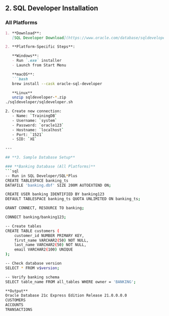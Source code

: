 ## **2. SQL Developer Installation**

### **All Platforms**
```markdown
1. **Download**:  
   [SQL Developer Download](https://www.oracle.com/database/sqldeveloper/)

2. **Platform-Specific Steps**:  

   **Windows**:  
   - Run `.exe` installer  
   - Launch from Start Menu  

   **macOS**:  
   ```bash
   brew install --cask oracle-sql-developer

   **Linux**
   unzip sqldeveloper-*.zip
./sqldeveloper/sqldeveloper.sh

2. Create new connection:
   - Name: `TrainingDB`
   - Username: `system`
   - Password: `oracle123`
   - Hostname: `localhost`
   - Port: `1521`
   - SID: `XE`

---

## **3. Sample Database Setup**

### **Banking Database (All Platforms)**
```sql
-- Run in SQL Developer/SQL*Plus
CREATE TABLESPACE banking_ts 
DATAFILE 'banking.dbf' SIZE 200M AUTOEXTEND ON;

CREATE USER banking IDENTIFIED BY banking123 
DEFAULT TABLESPACE banking_ts QUOTA UNLIMITED ON banking_ts;

GRANT CONNECT, RESOURCE TO banking;

CONNECT banking/banking123;

-- Create tables
CREATE TABLE customers (
    customer_id NUMBER PRIMARY KEY,
    first_name VARCHAR2(50) NOT NULL,
    last_name VARCHAR2(50) NOT NULL,
    email VARCHAR2(100) UNIQUE
);

-- Check database version
SELECT * FROM v$version;

-- Verify banking schema
SELECT table_name FROM all_tables WHERE owner = 'BANKING';

**Output**
Oracle Database 21c Express Edition Release 21.0.0.0.0
CUSTOMERS
ACCOUNTS
TRANSACTIONS
